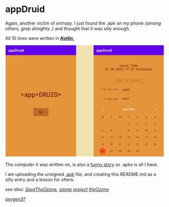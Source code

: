 # appDruid

Again, another victim of _entropy._ I just found the .apk on my phone _(among others, grep almighty..)_ and thought that it was silly enough. 

All 10 lines were written in [_**Kotlin.**_](https://en.wikipedia.org/wiki/Kotlin_Island)

![as](https://github.com/KayserSoze42/ink/blob/main/src/main/java/ink/oxiemoron/lol/extend.io/src/root/appDruid/demo.png?raw=true)

The computer it was written on, is also a [funny story](https://en.wikipedia.org/wiki/Ship_of_Theseus) so .apks is all I have.

I am uploading the unsigned [.apk](https://github.com/KayserSoze42/extend.io/releases/tag/0.0.1-app-druid) file, and creating this README.md as a silly entry and a lesson for otters.

_see also: [SaveTheOzone](https://github.com/KayserSoze42/SaveTheOzone), [ozone](https://www.plaintech.ink/ozone) [project](https://github.com/KayserSoze42/ozone) [theOzone](https://www.github.com/kaysersoze42/src/neveroddoreven/theOzone)_

_[oxygen3?](https://github.com/KayserSoze42/oxygen3)_
